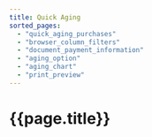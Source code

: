 ```yaml
---
title: Quick Aging
sorted_pages:
  - "quick_aging_purchases"
  - "browser_column_filters"
  - "document_payment_information"
  - "aging_option"
  - "aging_chart"
  - "print_preview"
---
```

# {{page.title}}
